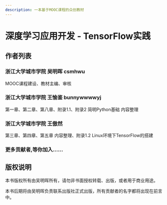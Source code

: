 ```yaml
---
description: 一本基于MOOC课程的众创教材
---
```


# 深度学习应用开发 - TensorFlow实践

## 作者列表

### 浙江大学城市学院 吴明晖 csmhwu

MOOC课程建设、教材主编、审核

### 浙江大学城市学院 王愉鉴 bunnywwwwyj

第一章、第二章、第八章、附录1.1、附录2 简明Python基础 内容整理

### 浙江大学城市学院 王傲然

第三章、第四章、第五章 内容整理、附录1.2 Linux环境下TensorFlow的搭建

### 更多贡献者,等你加入......

## 版权说明

本书版权所有由吴明晖所有，请勿非书面授权转载、出版，或者用于商业用途。

本书后期将由吴明晖负责联系出版社正式出版，所有贡献者的名字都将出现在前言中。

